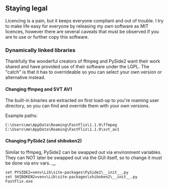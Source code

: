 ## Staying legal

Licencing is a pain, but it keeps everyone compliant and out of trouble. I try to make life easy for everyone 
by releasing my own software as MIT licences, however there are several caveats that must be observed if you
are to use or further copy this software.

### Dynamically linked libraries

Thankfully the wonderful creators of ffmpeg and PySide2 want their work shared and have provided use of their
software under the LGPL. The "catch" is that it has to overrideable so you can select your own version or
alternative instead.

#### Changing ffmpeg and SVT AV1 

The built-in binaries are extracted on first load-up to you're roaming user directory, so you can find and 
override them with your own versions. 

Example paths: 

```
C:\Users\me\AppData\Roaming\FastFlix\1.1.0\ffmpeg
C:\Users\me\AppData\Roaming\FastFlix\1.1.0\svt_av1
```

#### Changing PySide2 (and shiboken2)

Similar to ffmpeg, PySide2 can be swapped out via environment variables. They can NOT later be swapped
out via the GUI itself, so to change it must be done via env vars. 
__
```
set PYSIDE2=venv\Lib\site-packages\PySide2\__init__.py
set SHIBOKEN2=venv\Lib\site-packages\shiboken2\__init__.py
FastFlix.exe
```


